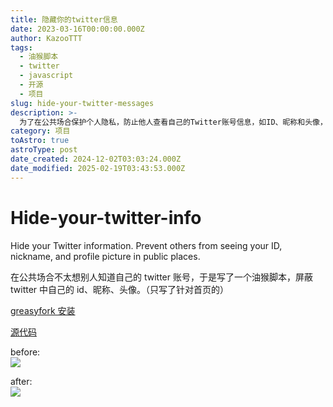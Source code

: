 ```yaml
---
title: 隐藏你的twitter信息
date: 2023-03-16T00:00:00.000Z
author: KazooTTT
tags:
  - 油猴脚本
  - twitter
  - javascript
  - 开源
  - 项目
slug: hide-your-twitter-messages
description: >-
  为了在公共场合保护个人隐私，防止他人查看自己的Twitter账号信息，如ID、昵称和头像，作者开发了一个油猴脚本。该脚本专门用于屏蔽Twitter首页上显示的个人信息。用户可以通过greasyfork安装此脚本，源代码可在GitHub上查看。脚本使用前后对比图展示了隐藏个人信息的效果。
category: 项目
toAstro: true
astroType: post
date_created: 2024-12-02T03:03:24.000Z
date_modified: 2025-02-19T03:43:53.000Z
---
```


# Hide-your-twitter-info

Hide your Twitter information. Prevent others from seeing your ID, nickname, and profile picture in public places.

在公共场合不太想别人知道自己的 twitter 账号，于是写了一个油猴脚本，屏蔽 twitter 中自己的 id、昵称、头像。（只写了针对首页的）

[greasyfork 安装](<https://greasyfork.org/scripts/461892-hide-your-twitter-info>)

[源代码](<https://github.com/KazooTTT/hide-your-twitter-info>)

before:  
![](<https://pictures.kazoottt.top/2024/04/20240407-489249e1ec6b72f2def595a925a68447.png>)

after:  
![](<https://pictures.kazoottt.top/2024/04/20240407-85f6a65cb4696569bcac1a4377b05d6f.png>)
